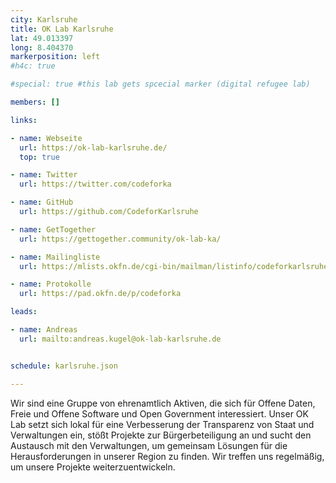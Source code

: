 ```yaml
---
city: Karlsruhe
title: OK Lab Karlsruhe
lat: 49.013397
long: 8.404370
markerposition: left
#h4c: true

#special: true #this lab gets spcecial marker (digital refugee lab)

members: []

links:

- name: Webseite
  url: https://ok-lab-karlsruhe.de/
  top: true

- name: Twitter
  url: https://twitter.com/codeforka

- name: GitHub
  url: https://github.com/CodeforKarlsruhe

- name: GetTogether
  url: https://gettogether.community/ok-lab-ka/

- name: Mailingliste
  url: https://mlists.okfn.de/cgi-bin/mailman/listinfo/codeforkarlsruhe

- name: Protokolle
  url: https://pad.okfn.de/p/codeforka

leads:

- name: Andreas
  url: mailto:andreas.kugel@ok-lab-karlsruhe.de


schedule: karlsruhe.json

---
```


Wir sind eine Gruppe von ehrenamtlich Aktiven, die sich für Offene Daten, Freie und Offene Software und Open Government interessiert. Unser OK Lab setzt sich lokal für eine Verbesserung der Transparenz von Staat und Verwaltungen ein, stößt Projekte zur Bürgerbeteiligung an und sucht den Austausch mit den Verwaltungen, um gemeinsam Lösungen für die Herausforderungen in unserer Region zu finden. Wir treffen uns regelmäßig, um unsere Projekte weiterzuentwickeln.
